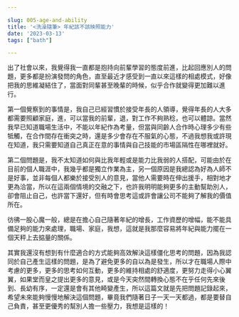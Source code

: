 ```yaml
---

slug: 005-age-and-ability
title: '<洗澡隨筆> 年紀該不該映照能力'
date: '2023-03-13'
tags: ["bath"]

---
```



出了社會以來，我覺得我一直都是抱持向前輩學習的態度前進，比起回應別人的問題，更多都是扮演發問的角色，直至最近才感受到一直以來這樣的相處模式，好像把我的思維凝結住了，當面對同輩甚至晚輩的時候，似乎合作就變得更加難以進行。

第一個覺察到的事情是，我自己已經習慣於接受年長的人領導，覺得年長的人大多都需要照顧家庭，進，可以當我的前輩，退，對工作不夠熟稔，也可以體諒。當然我早已知道職場生活中，不能以年紀作為考量，但當與同齡人合作時心理多少有些牴觸，在合作間存在衝突之時，還是多少會存在不服氣的心態，不過我想我或許現在知道，我只需要知道自己真正在意的事情與自己技能的市場區隔性在哪裡就好。

第二個問題是，我不太知道如何與比我年輕或是能力比我弱的人搭配，可能由於在目前的個人職涯中，我幾乎都是獨立作業為主，另一個原因是我總認為好為人師不是好事，並非每個人都樂於接受別人的意見，當他人需要時在伸出援手，相對地才更為洽當，所以在這兩個情境的交融之下，也許我明明能夠更多的主動幫助別人，卻會阻止自己，也許當下還好，但有時會思考這或許會讓公司不能夠了解我的價值所在。

彷彿一股心魔一般，總是在擔心自己隨著年紀的增長，工作資歷的增幅，能不能具備足夠的能力來處理，職場、家庭，我想，這就是我那麼容易將年紀與能力擺在一個天秤上去掂量的關係。

其實我還沒有想到有什麼適合的方式能夠高效解決這樣僵化思考的問題，因為我認同於自己產生這樣的問題，是為了避免更多的自以為是發生，所以才在職場人際中考慮的更多，更多的思考如何互動，更多的維持相處的舒適度，更努力走得小心翼翼，如果堂而皇之提出更多的意見，或是今天突然間轉換心態不在乎任何先來後到、長幼有序，一定還是會有其他畸變產生，所以這篇文就是先把問題記錄起來，希望未來能夠慢慢地解決這個問題，畢竟我們隨著日子一天一天都過，都是要替自己負責，甚至更優秀的幫別人擔一些壓力，我想是這樣的！
